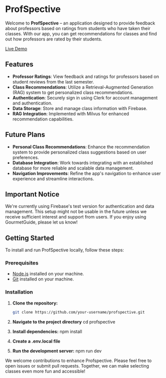 # ProfSpective

Welcome to **ProfSpective** – an application designed to provide feedback about professors based on ratings from students who have taken their classes. With our app, you can get recommendations for classes and find out how professors are rated by their students.

[Live Demo](https://profspective.vercel.app/)

## Features

- **Professor Ratings**: View feedback and ratings for professors based on student reviews from the last semester.
- **Class Recommendations**: Utilize a Retrieval-Augmented Generation (RAG) system to get personalized class recommendations.
- **Authentication**: Securely sign in using Clerk for account management and authentication.
- **Data Storage**: Store and manage class information with Firebase.
- **RAG Integration**: Implemented with Milvus for enhanced recommendation capabilities.

## Future Plans

- **Personal Class Recommendations**: Enhance the recommendation system to provide personalized class suggestions based on user preferences.
- **Database Integration**: Work towards integrating with an established database for more reliable and scalable data management.
- **Navigation Improvements**: Refine the app's navigation to enhance user experience and streamline interactions.

## Important Notice

We're currently using Firebase's test version for authentication and data management. This setup might not be usable in the future unless we receive sufficient interest and support from users. If you enjoy using GourmetGuide, please let us know!

## Getting Started

To install and run ProfSpective locally, follow these steps:

### Prerequisites

- [Node.js](https://nodejs.org/) installed on your machine.
- [Git](https://git-scm.com/) installed on your machine.

### Installation

1. **Clone the repository:**

   ```bash
   git clone https://github.com/your-username/profspective.git


2. **Navigate to the project directory**
cd profspective

3. **Install dependencies:**
npm install

4. **Create a .env.local file**

5. **Run the development server:**
npm run dev

We welcome contributions to enhance Profspective. Please feel free to open issues or submit pull requests. Together, we can make selecting classes even more fun and accessible!

